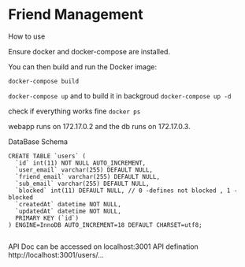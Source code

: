 # Friend Management

How to use

Ensure docker and docker-compose are installed.

You can then build and run the Docker image:

`docker-compose build`

`docker-compose up` and to build it in backgroud `docker-compose up -d`

check if everything works fine `docker ps`

webapp runs on 172.17.0.2 and the db runs on 172.17.0.3.

DataBase Schema

```
CREATE TABLE `users` (
  `id` int(11) NOT NULL AUTO_INCREMENT,
  `user_email` varchar(255) DEFAULT NULL, 
  `friend_email` varchar(255) DEFAULT NULL,
  `sub_email` varchar(255) DEFAULT NULL, 
  `blocked` int(11) DEFAULT NULL, // 0 -defines not blocked , 1 -blocked
  `createdAt` datetime NOT NULL,
  `updatedAt` datetime NOT NULL,
  PRIMARY KEY (`id`)
) ENGINE=InnoDB AUTO_INCREMENT=18 DEFAULT CHARSET=utf8;


```
API Doc can be accessed on localhost:3001
API defination 
http://localhost:3001/users/...

